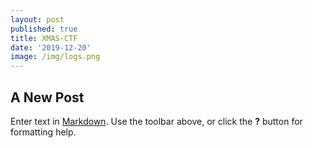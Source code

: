 ```yaml
---
layout: post
published: true
title: XMAS-CTF
date: '2019-12-20'
image: /img/logs.png
---
```

## A New Post

Enter text in [Markdown](http://daringfireball.net/projects/markdown/). Use the toolbar above, or click the **?** button for formatting help.
